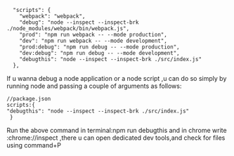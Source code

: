 
```
  "scripts": {
    "webpack": "webpack",
    "debug": "node --inspect --inspect-brk ./node_modules/webpack/bin/webpack.js",
    "prod": "npm run webpack -- --mode production",
    "dev": "npm run webpack -- --mode development",
    "prod:debug": "npm run debug -- --mode production",
    "dev:debug": "npm run debug -- --mode development",
    "debugthis": "node --inspect --inspect-brk ./src/index.js"
  },
```
If u wanna debug a node application or a node script ,u can do so simply by running node and passing a couple of arguments as follows:
```
//package.json
scripts:{
"debugthis": "node --inspect --inspect-brk ./src/index.js"
 }
 ```
 Run the above command in terminal:npm run debugthis 
 and in chrome write :chrome://inspect
  ,there u can open dedicated dev tools,and check for files using  command+P
  
